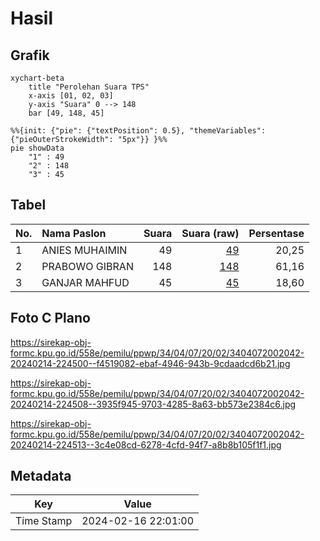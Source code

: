 # Hasil

## Grafik

```mermaid
xychart-beta
    title "Perolehan Suara TPS"
    x-axis [01, 02, 03]
    y-axis "Suara" 0 --> 148
    bar [49, 148, 45]
```

```mermaid
%%{init: {"pie": {"textPosition": 0.5}, "themeVariables": {"pieOuterStrokeWidth": "5px"}} }%%
pie showData
    "1" : 49
    "2" : 148
    "3" : 45
```

## Tabel

| No. | Nama Paslon    | Suara | Suara (raw) | Persentase |
|:--- |:-------------- | -----:| -----------:| ----------:|
| 1   | ANIES MUHAIMIN | 49    | [49][p-1]   | 20,25      |
| 2   | PRABOWO GIBRAN | 148   | [148][p-2]  | 61,16      |
| 3   | GANJAR MAHFUD  | 45    | [45][p-3]   | 18,60      |


[p-1]: https://github.com/gigit-pemilu/pemilu-2024-34-di-yogyakarta/blob/main/pilpres/hitung-suara/sub/34-di-yogyakarta/sub/04-sleman/sub/07-depok/sub/2002-maguwoharjo/sub/042-tps/sub/paslon-1.txt
[p-2]: https://github.com/gigit-pemilu/pemilu-2024-34-di-yogyakarta/blob/main/pilpres/hitung-suara/sub/34-di-yogyakarta/sub/04-sleman/sub/07-depok/sub/2002-maguwoharjo/sub/042-tps/sub/paslon-2.txt
[p-3]: https://github.com/gigit-pemilu/pemilu-2024-34-di-yogyakarta/blob/main/pilpres/hitung-suara/sub/34-di-yogyakarta/sub/04-sleman/sub/07-depok/sub/2002-maguwoharjo/sub/042-tps/sub/paslon-3.txt

## Foto C Plano

https://sirekap-obj-formc.kpu.go.id/558e/pemilu/ppwp/34/04/07/20/02/3404072002042-20240214-224500--f4519082-ebaf-4946-943b-9cdaadcd6b21.jpg

https://sirekap-obj-formc.kpu.go.id/558e/pemilu/ppwp/34/04/07/20/02/3404072002042-20240214-224508--3935f945-9703-4285-8a63-bb573e2384c6.jpg

https://sirekap-obj-formc.kpu.go.id/558e/pemilu/ppwp/34/04/07/20/02/3404072002042-20240214-224513--3c4e08cd-6278-4cfd-94f7-a8b8b105f1f1.jpg


## Metadata

| Key        | Value               |
| ---------- | ------------------- |
| Time Stamp | 2024-02-16 22:01:00 |



